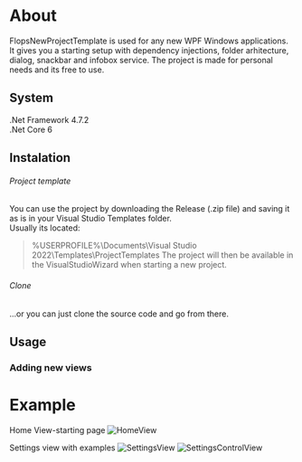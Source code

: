 ﻿# About

FlopsNewProjectTemplate is used for any new WPF Windows applications. It gives you a starting setup with dependency injections, folder arhitecture, dialog, snackbar and infobox service.
The project is made for personal needs and its free to use.

## System
.Net Framework 4.7.2 <br>
.Net Core 6

## Instalation

###### Project template
You can use the project by downloading the Release (.zip file) and saving it as is in your Visual Studio Templates folder.<br>
Usually its located:
>%USERPROFILE%\Documents\Visual Studio 2022\Templates\ProjectTemplates
The project will then be available in the VisualStudioWizard when starting a new project.
###### Clone

...or you can just clone the source code and go from there.

## Usage
### Adding new views


# Example

Home View-starting page
![HomeView](/Assets/HomeView.png)

Settings view with examples
![SettingsView](/Assets/SettingsView.png)
![SettingsControlView](/Assets/SettingsControls.png)


